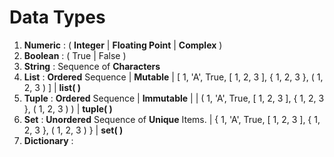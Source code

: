 # Data Types

1. **Numeric** : ( **Integer** | **Floating Point** | **Complex** )
2. **Boolean** : ( True | False )
3. **String** : Sequence of **Characters**
4. **List** : **Ordered** Sequence | **Mutable** | \[ 1, 'A', True, \[ 1, 2, 3 ], { 1, 2, 3 }, ( 1, 2, 3 ) ] | **list( )**
5. **Tuple** : **Ordered** Sequence | **Immutable** | | \( 1, 'A', True, \[ 1, 2, 3 ], { 1, 2, 3 }, ( 1, 2, 3 ) ) | **tuple( )**
6. **Set** : **Unordered** Sequence of **Unique** Items. | \{ 1, 'A', True, \[ 1, 2, 3 ], { 1, 2, 3 }, ( 1, 2, 3 ) } | **set( )**
7. **Dictionary** : 
